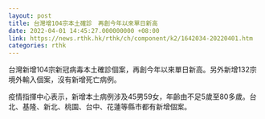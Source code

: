 ```yaml
---
layout: post
title: 台灣增104宗本土確診　再創今年以來單日新高
date: 2022-04-01 14:45:27.000000000 +08:00
link: https://news.rthk.hk/rthk/ch/component/k2/1642034-20220401.htm
categories: rthk
---
```


台灣新增104宗新冠病毒本土確診個案，再創今年以來單日新高。另外新增132宗境外輸入個案，沒有新增死亡病例。

疫情指揮中心表示，新增本土病例涉及45男59女，年齡由不足5歲至80多歲。台北、基隆、新北、桃園、台中、花蓮等縣市都有新增個案。
